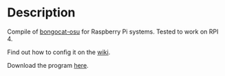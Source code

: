 # Description
Compile of [bongocat-osu](https://github.com/kuroni/bongocat-osu) for Raspberry Pi systems. Tested to work on RPI 4.

Find out how to config it on the [wiki](https://github.com/kuroni/bongocat-osu/wiki/Settings).

Download the program [here](https://github.com/mobilegmYT/bongocat-osu/releases).
